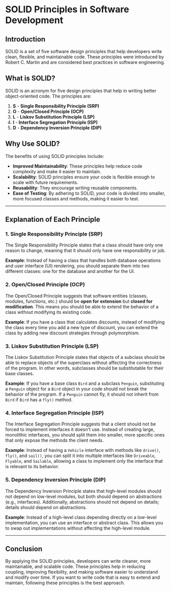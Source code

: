 # SOLID Principles in Software Development

## Introduction
SOLID is a set of five software design principles that help developers write clean, flexible, and maintainable code. These principles were introduced by Robert C. Martin and are considered best practices in software engineering.

## What is SOLID?
SOLID is an acronym for five design principles that help in writing better object-oriented code. The principles are:

1. **S** - **Single Responsibility Principle (SRP)**
2. **O** - **Open/Closed Principle (OCP)**
3. **L** - **Liskov Substitution Principle (LSP)**
4. **I** - **Interface Segregation Principle (ISP)**
5. **D** - **Dependency Inversion Principle (DIP)**

## Why Use SOLID?
The benefits of using SOLID principles include:
- **Improved Maintainability**: These principles help reduce code complexity and make it easier to maintain.
- **Scalability**: SOLID principles ensure your code is flexible enough to scale with future requirements.
- **Reusability**: They encourage writing reusable components.
- **Ease of Testing**: By adhering to SOLID, your code is divided into smaller, more focused classes and methods, making it easier to test.

---

## Explanation of Each Principle

### 1. **Single Responsibility Principle (SRP)**
The Single Responsibility Principle states that a class should have only one reason to change, meaning that it should only have one responsibility or job.

**Example**:
Instead of having a class that handles both database operations and user interface (UI) rendering, you should separate them into two different classes: one for the database and another for the UI.

### 2. **Open/Closed Principle (OCP)**
The Open/Closed Principle suggests that software entities (classes, modules, functions, etc.) should be **open for extension** but **closed for modification**. This means you should be able to extend the behavior of a class without modifying its existing code.

**Example**:
If you have a class that calculates discounts, instead of modifying the class every time you add a new type of discount, you can extend the class by adding new discount strategies through polymorphism.

### 3. **Liskov Substitution Principle (LSP)**
The Liskov Substitution Principle states that objects of a subclass should be able to replace objects of the superclass without affecting the correctness of the program. In other words, subclasses should be substitutable for their base classes.

**Example**:
If you have a base class `Bird` and a subclass `Penguin`, substituting a `Penguin` object for a `Bird` object in your code should not break the behavior of the program. If a `Penguin` cannot fly, it should not inherit from `Bird` if `Bird` has a `fly()` method.

### 4. **Interface Segregation Principle (ISP)**
The Interface Segregation Principle suggests that a client should not be forced to implement interfaces it doesn't use. Instead of creating large, monolithic interfaces, you should split them into smaller, more specific ones that only expose the methods the client needs.

**Example**:
Instead of having a `Vehicle` interface with methods like `drive()`, `fly()`, and `sail()`, you can split it into multiple interfaces like `Driveable`, `Flyable`, and `Sailable`, allowing a class to implement only the interface that is relevant to its behavior.

### 5. **Dependency Inversion Principle (DIP)**
The Dependency Inversion Principle states that high-level modules should not depend on low-level modules, but both should depend on abstractions (e.g., interfaces). Additionally, abstractions should not depend on details; details should depend on abstractions.

**Example**:
Instead of a high-level class depending directly on a low-level implementation, you can use an interface or abstract class. This allows you to swap out implementations without affecting the high-level module.

---

## Conclusion
By applying the SOLID principles, developers can write cleaner, more maintainable, and scalable code. These principles help in reducing coupling, improving flexibility, and making software easier to understand and modify over time. If you want to write code that is easy to extend and maintain, following these principles is the best approach.


